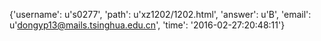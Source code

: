 {'username': u's0277', 'path': u'xz1202/1202.html', 'answer': u'B', 'email': u'dongyp13@mails.tsinghua.edu.cn', 'time': '2016-02-27:20:48:11'}